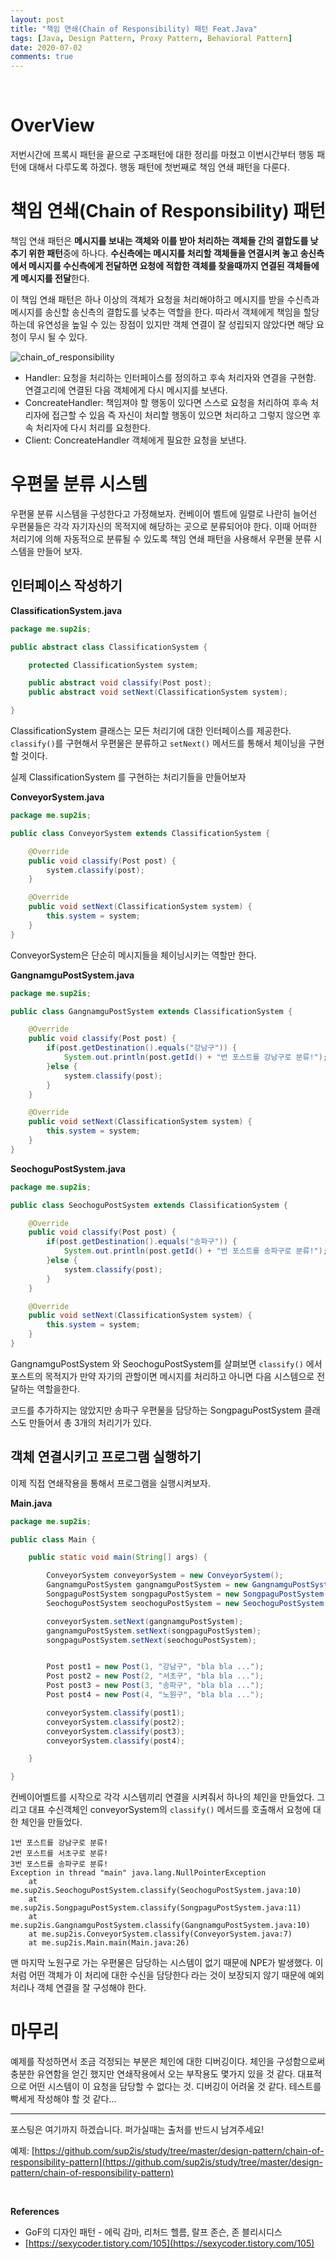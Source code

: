 ```yaml
---
layout: post
title: "책임 연쇄(Chain of Responsibility) 패턴 Feat.Java"
tags: [Java, Design Pattern, Proxy Pattern, Behavioral Pattern]
date: 2020-07-02
comments: true
---
```




<br>

# OverView

저번시간에 프록시 패턴을 끝으로 구조패턴에 대한 정리를 마쳤고 이번시간부터 행동 패턴에 대해서 다루도록 하겠다. 행동 패턴에 첫번째로 책임 연쇄 패턴을 다룬다.

# 책임 연쇄(Chain of Responsibility) 패턴

책임 연쇄 패턴은 **메시지를 보내는 객체와 이를 받아 처리하는 객체들 간의 결합도를 낮추기 위한 패턴**중에 하나다. **수신측에는 메시지를 처리할 객체들을 연결시켜 놓고 송신측에서 메시지를 수신측에게 전달하면 요청에 적합한 객체를 찾을때까지 연결된 객체들에게 메시지를 전달**한다.

이 책임 연쇄 패턴은 하나 이상의 객체가 요청을 처리해야하고 메시지를 받을 수신측과 메시지를 송신할 송신측의 결합도를 낮추는 역할을 한다. 따라서 객체에게 책임을 할당하는데 유연성을 높일 수 있는 장점이 있지만 객체 연결이 잘 성립되지 않았다면 해당 요청이 무시 될 수 있다.

![chain_of_responsibility](https://user-images.githubusercontent.com/30790184/86211732-cc55c500-bbb1-11ea-986b-3bf2f4f93a02.png)

- Handler: 요청을 처리하는 인터페이스를 정의하고 후속 처리자와 연결을 구현함. 연결고리에 연결된 다음 객체에게 다시 메시지를 보낸다.
- ConcreateHandler: 책임져야 할 행동이 있다면 스스로 요청을 처리하여 후속 처리자에 접근할 수 있음 즉 자신이 처리할 행동이 있으면 처리하고 그렇지 않으면 후속 처리자에 다시 처리를 요청한다.
- Client: ConcreateHandler 객체에게 필요한 요청을 보낸다.

# 우편물 분류 시스템

우편물 분류 시스템을 구성한다고 가정해보자. 컨베이어 벨트에 일렬로 나란히 늘어선 우편물들은 각각 자기자신의 목적지에 해당하는 곳으로 분류되어야 한다. 이때 어떠한 처리기에 의해 자동적으로 분류될 수 있도록 책임 연쇄 패턴을 사용해서 우편물 분류 시스템을 만들어 보자.

## 인터페이스 작성하기

**ClassificationSystem.java**

```java
package me.sup2is;

public abstract class ClassificationSystem {

    protected ClassificationSystem system;

    public abstract void classify(Post post);
    public abstract void setNext(ClassificationSystem system);

}

```

ClassificationSystem 클래스는 모든 처리기에 대한 인터페이스를 제공한다. `classify()`를 구현해서 우편물은 분류하고 `setNext()` 메서드를 통해서 체이닝을 구현할 것이다.

실제 ClassificationSystem 를 구현하는 처리기들을 만들어보자

**ConveyorSystem.java**

```java
package me.sup2is;

public class ConveyorSystem extends ClassificationSystem {

    @Override
    public void classify(Post post) {
        system.classify(post);
    }

    @Override
    public void setNext(ClassificationSystem system) {
        this.system = system;
    }
}

```

ConveyorSystem은 단순히 메시지들을 체이닝시키는 역할만 한다.

**GangnamguPostSystem.java**

```java
package me.sup2is;

public class GangnamguPostSystem extends ClassificationSystem {

    @Override
    public void classify(Post post) {
        if(post.getDestination().equals("강남구")) {
            System.out.println(post.getId() + "번 포스트를 강남구로 분류!");
        }else {
            system.classify(post);
        }
    }

    @Override
    public void setNext(ClassificationSystem system) {
        this.system = system;
    }
}

```

**SeochoguPostSystem.java**

```java
package me.sup2is;

public class SeochoguPostSystem extends ClassificationSystem {

    @Override
    public void classify(Post post) {
        if(post.getDestination().equals("송파구")) {
            System.out.println(post.getId() + "번 포스트를 송파구로 분류!");
        }else {
            system.classify(post);
        }
    }

    @Override
    public void setNext(ClassificationSystem system) {
        this.system = system;
    }
}

```

GangnamguPostSystem 와 SeochoguPostSystem를 살펴보면 `classify()` 에서 포스트의 목적지가 만약 자기의 관할이면 메시지를 처리하고 아니면 다음 시스템으로 전달하는 역할을한다.

코드를 추가하지는 않았지만 송파구 우편물을 담당하는 SongpaguPostSystem 클래스도 만들어서 총 3개의 처리기가 있다.

## 객체 연결시키고 프로그램 실행하기

이제 직접 연쇄작용을 통해서 프로그램을 실행시켜보자.

**Main.java**

```java
package me.sup2is;

public class Main {

    public static void main(String[] args) {

        ConveyorSystem conveyorSystem = new ConveyorSystem();
        GangnamguPostSystem gangnamguPostSystem = new GangnamguPostSystem();
        SongpaguPostSystem songpaguPostSystem = new SongpaguPostSystem();
        SeochoguPostSystem seochoguPostSystem = new SeochoguPostSystem();

        conveyorSystem.setNext(gangnamguPostSystem);
        gangnamguPostSystem.setNext(songpaguPostSystem);
        songpaguPostSystem.setNext(seochoguPostSystem);


        Post post1 = new Post(1, "강남구", "bla bla ...");
        Post post2 = new Post(2, "서초구", "bla bla ...");
        Post post3 = new Post(3, "송파구", "bla bla ...");
        Post post4 = new Post(4, "노원구", "bla bla ...");

        conveyorSystem.classify(post1);
        conveyorSystem.classify(post2);
        conveyorSystem.classify(post3);
        conveyorSystem.classify(post4);

    }

}

```

컨베이어벨트를 시작으로 각각 시스템끼리 연결을 시켜줘서 하나의 체인을 만들었다. 그리고 대표 수신객체인 conveyorSystem의 `classify()` 메서드를 호출해서 요청에 대한 체인을 만들었다.

```
1번 포스트를 강남구로 분류!
2번 포스트를 서초구로 분류!
3번 포스트를 송파구로 분류!
Exception in thread "main" java.lang.NullPointerException
	at me.sup2is.SeochoguPostSystem.classify(SeochoguPostSystem.java:10)
	at me.sup2is.SongpaguPostSystem.classify(SongpaguPostSystem.java:11)
	at me.sup2is.GangnamguPostSystem.classify(GangnamguPostSystem.java:10)
	at me.sup2is.ConveyorSystem.classify(ConveyorSystem.java:7)
	at me.sup2is.Main.main(Main.java:26)
```

맨 마지막 노원구로 가는 우편물은 담당하는 시스템이 없기 때문에 NPE가 발생했다. 이처럼 어떤 객체가 이 처리에 대한 수신을 담당한다 라는 것이 보장되지 않기 때문에 예외처리나 객체 연결을 잘 구성해야 한다.

# 마무리

예제를 작성하면서 조금 걱정되는 부분은 체인에 대한 디버깅이다. 체인을 구성함으로써 충분한 유연함을 얻긴 했지만 연쇄작용에서 오는 부작용도 몇가지 있을 것 같다. 대표적으로 어떤 시스템이 이 요청을 담당할 수 없다는 것. 디버깅이 어려울 것 같다. 테스트를 빡세게 작성해야 할 것 같다...



<hr>
포스팅은 여기까지 하겠습니다. 퍼가실때는 출처를 반드시 남겨주세요!


예제: [https://github.com/sup2is/study/tree/master/design-pattern/chain-of-responsibility-pattern](https://github.com/sup2is/study/tree/master/design-pattern/chain-of-responsibility-pattern)

<br>

**References**

- GoF의 디자인 패턴 - 에릭 감마, 리처드 헬름, 랄프 존슨, 존 블리시디스
- [https://sexycoder.tistory.com/105](https://sexycoder.tistory.com/105)

